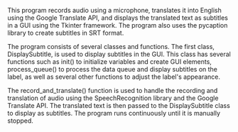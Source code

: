 This program records audio using a microphone, translates it into English using the Google Translate API, and displays the translated text as subtitles in a GUI using the Tkinter framework. The program also uses the pycaption library to create subtitles in SRT format.

The program consists of several classes and functions. The first class, DisplaySubtitle, is used to display subtitles in the GUI. This class has several functions such as init() to initialize variables and create GUI elements, process_queue() to process the data queue and display subtitles on the label, as well as several other functions to adjust the label's appearance.

The record_and_translate() function is used to handle the recording and translation of audio using the SpeechRecognition library and the Google Translate API. The translated text is then passed to the DisplaySubtitle class to display as subtitles. The program runs continuously until it is manually stopped.

